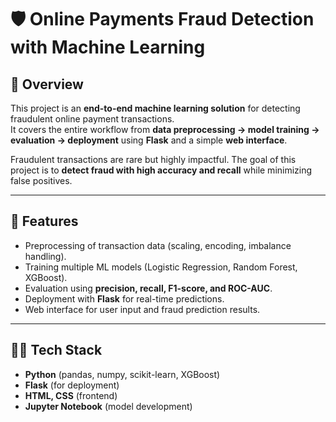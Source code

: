 # 🛡️ Online Payments Fraud Detection with Machine Learning  

## 📌 Overview  
This project is an **end-to-end machine learning solution** for detecting fraudulent online payment transactions.  
It covers the entire workflow from **data preprocessing → model training → evaluation → deployment** using **Flask** and a simple **web interface**.  

Fraudulent transactions are rare but highly impactful. The goal of this project is to **detect fraud with high accuracy and recall** while minimizing false positives.  

---

## 🚀 Features  
- Preprocessing of transaction data (scaling, encoding, imbalance handling).  
- Training multiple ML models (Logistic Regression, Random Forest, XGBoost).  
- Evaluation using **precision, recall, F1-score, and ROC-AUC**.  
- Deployment with **Flask** for real-time predictions.  
- Web interface for user input and fraud prediction results.  

---

## 🧑‍💻 Tech Stack  
- **Python** (pandas, numpy, scikit-learn, XGBoost)  
- **Flask** (for deployment)  
- **HTML, CSS** (frontend)  
- **Jupyter Notebook** (model development)  

